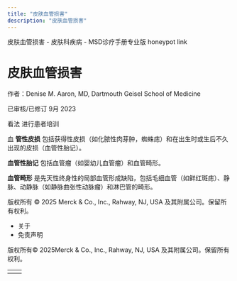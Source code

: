 ```yaml
---
title: "皮肤血管损害"
description: "皮肤血管损害"
---
```


﻿皮肤血管损害 \- 皮肤科疾病 \- MSD诊疗手册专业版 honeypot link

# 皮肤血管损害

作者：Denise M. Aaron, MD, Dartmouth Geisel School of Medicine

已审核/已修订 9月 2023

看法 进行患者培训

血 **管性皮损** 包括获得性皮损（如化脓性肉芽肿，蜘蛛痣）和在出生时或生后不久出现的皮损（血管性胎记）。

**血管性胎记** 包括血管瘤（如婴幼儿血管瘤）和血管畸形。

**血管畸形** 是先天性终身性的局部血管形成缺陷，包括毛细血管（如鲜红斑痣）、静脉、动静脉（如静脉曲张性动脉瘤）和淋巴管的畸形。



版权所有 © 2025
Merck & Co., Inc., Rahway, NJ, USA 及其附属公司。保留所有权利。

- 关于
- 免责声明

版权所有© 2025Merck & Co., Inc., Rahway, NJ, USA 及其附属公司。保留所有权利。

|     |     |
| --- | --- |
|  |  |